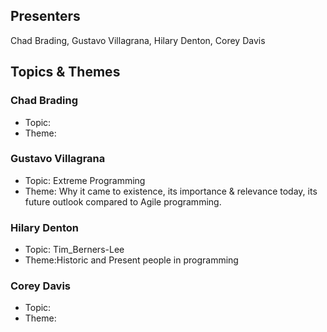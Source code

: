 ## Presenters

Chad Brading, Gustavo Villagrana, Hilary Denton, Corey Davis

## Topics & Themes

### Chad Brading

* Topic:
* Theme:

### Gustavo Villagrana

* Topic: Extreme Programming
* Theme: Why it came to existence, its importance & relevance today, its future outlook compared to Agile programming. 

### Hilary Denton

* Topic: Tim_Berners-Lee
* Theme:Historic and Present people in programming

### Corey Davis

* Topic:
* Theme:
